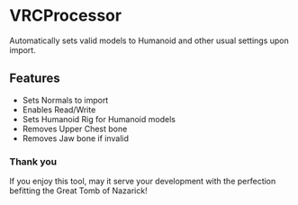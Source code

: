 # VRCProcessor
Automatically sets valid models to Humanoid and other usual settings upon import.

## Features
- Sets Normals to import
- Enables Read/Write
- Sets Humanoid Rig for Humanoid models
- Removes Upper Chest bone
- Removes Jaw bone if invalid

### Thank you
If you enjoy this tool, may it serve your development with the perfection befitting the Great Tomb of Nazarick!